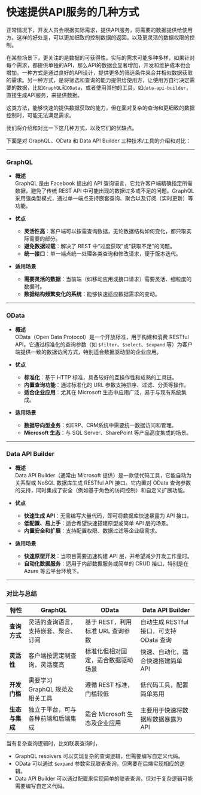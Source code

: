 # 快速提供API服务的几种方式

正常情况下，开发人员会根据实际需求，提供API服务，将需要的数据提供给使用方。这样的好处是，可以更加细致的控制数据的返回，以及更灵活的数据权限的控制。

在某些场景下，更关注的是数据的可获得性。实际的需求可能多种多样，如果针对每个需求，都提供单独的API，那么API的数据会显著增加，开发和维护成本也会增加。一种方式是通过良好的API设计，提供更多的筛选条件来合并相似数据获取的需求。另一种方式，是将筛选和查询的能力提供给使用方，让使用方自行决定需要的数据，比如`GraphQL`和`OData`，或者使用其他的工具，如`data-api-builder`，直接生成API服务，来提供数据。

这类方法，能够快速的提供数据获取的能力，但在面对复杂的查询和更细致的数据控制时，可能无法满足需求。

我们将介绍和对比一下这几种方式，以及它们的优缺点。

下面是对 GraphQL、OData 和 Data API Builder 三种技术/工具的介绍和对比：

---

### GraphQL

- **概述**  
  GraphQL 是由 Facebook 提出的 API 查询语言，它允许客户端精确指定所需数据，避免了传统 REST API 中可能出现的数据过多或不足的问题。GraphQL 采用强类型模式，通过单一端点支持嵌套查询、聚合以及订阅（实时更新）等功能。

- **优点**  
  - **灵活性高**：客户端可以按需查询数据，无论数据结构如何变化，都只取实际需要的部分。  
  - **避免数据过载**：解决了 REST 中“过度获取”或“获取不足”的问题。  
  - **统一接口**：单一端点统一处理各类查询和修改请求，便于版本迭代。  

- **适用场景**  
  - **需要灵活的数据**：当前端（如移动应用或接口请求）需要灵活、细粒度的数据时。  
  - **数据结构频繁变化的系统**：能够快速适应数据需求的变动。  

---

### OData

- **概述**  
  OData（Open Data Protocol）是一个开放标准，用于构建和消费 RESTful API。它通过标准化的查询参数（如 `$filter`、`$select`、`$expand` 等）为客户端提供一致的数据访问方式，特别适合数据驱动型的企业应用。

- **优点**  
  - **标准化**：基于 HTTP 标准，具备较好的互操作性和成熟的工具链。  
  - **内置查询功能**：通过标准化的 URL 参数支持排序、过滤、分页等操作。  
  - **适合企业应用**：尤其在 Microsoft 生态中应用广泛，易于与现有系统集成。  

- **适用场景**  
  - **数据导向型业务**：如ERP、CRM系统中需要统一数据访问和管理。  
  - **Microsoft 生态**：与 SQL Server、SharePoint 等产品高度集成的场景。  

---

### Data API Builder

- **概述**  
  Data API Builder（通常由 Microsoft 提供）是一款低代码工具，它能自动为关系型或 NoSQL 数据库生成 RESTful API 接口。它内置对 OData 查询参数的支持，同时集成了安全（例如基于角色的访问控制）和自定义扩展功能。

- **优点**  
  - **快速生成 API**：无需编写大量代码，即可将数据库快速暴露为 API 接口。  
  - **低配置、易上手**：适合希望快速搭建原型或简单 API 层的场景。  
  - **内置安全和扩展**：支持配置权限、数据过滤等企业级需求。  

- **适用场景**  
  - **快速原型开发**：当项目需要迅速构建 API 层，并希望减少开发工作量时。  
  - **自动化数据服务**：适用于内部数据服务或简单的 CRUD 接口，特别是在 Azure 等云平台环境下。  

---

### 对比与总结

| 特性                | GraphQL                                       | OData                                       | Data API Builder                             |
|---------------------|-----------------------------------------------|---------------------------------------------|----------------------------------------------|
| **查询方式**        | 灵活的查询语言，支持嵌套、聚合、订阅          | 基于 REST，利用标准 URL 查询参数           | 自动生成 RESTful 接口，可支持 OData 查询      |
| **灵活性**          | 客户端按需定制查询，灵活度高                   | 标准化但相对固定，适合数据驱动场景           | 快速、自动化，适合快速搭建简单 API            |
| **开发门槛**        | 需要学习 GraphQL 规范及相关工具               | 遵循 REST 标准，门槛较低                     | 低代码工具，配置简单易用                      |
| **生态与集成**      | 独立于平台，可与各种前端和后端集成             | 适合 Microsoft 生态及企业应用              | 主要用于快速将数据库数据暴露为 API           |

当有复杂查询逻辑时，比如联表查询时，

- GraphQL resolvers 可以实现复杂的查询逻辑，但需要编写自定义代码。
- OData 可以通过 `$expand` 参数实现联表查询，但需要在后端实现相应的逻辑。
- Data API Builder 可以通过配置来实现简单的联表查询，但对于复杂逻辑可能需要编写自定义代码。
